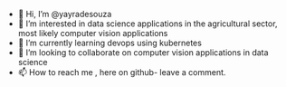 - 👋 Hi, I’m @yayradesouza
- 👀 I’m interested in data science applications in the agricultural sector, most likely computer vision applications
- 🌱 I’m currently learning devops using kubernetes
- 💞️ I’m looking to collaborate on computer vision applications in data science
- 📫 How to reach me , here on github- leave a comment.

<!---
yayradesouza/yayradesouza is a ✨ special ✨ repository because its `README.md` (this file) appears on your GitHub profile.
You can click the Preview link to take a look at your changes.
--->
